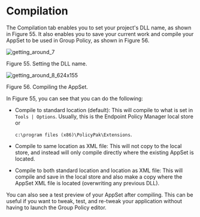 # Compilation

The Compilation tab enables you to set your project's DLL name, as shown in Figure 55. It also
enables you to save your current work and compile your AppSet to be used in Group Policy, as shown
in Figure 56.

![getting_around_7](/img/product_docs/endpointpolicymanager/endpointpolicymanager/applicationsettings/designstudio/navigation/tab/getting_around_7.webp)

Figure 55. Setting the DLL name.

![getting_around_8_624x155](/img/product_docs/endpointpolicymanager/endpointpolicymanager/applicationsettings/designstudio/navigation/tab/getting_around_8_624x155.webp)

Figure 56. Compiling the AppSet.

In Figure 55, you can see that you can do the following:

- Compile to standard location (default): This will compile to what is set in `Tools | Options`.
  Usually, this is the Endpoint Policy Manager local store or

  `c:\program files (x86)\PolicyPak\Extensions`.

- Compile to same location as XML file: This will not copy to the local store, and instead will only
  compile directly where the existing AppSet is located.
- Compile to both standard location and location as XML file: This will compile and save in the
  local store and also make a copy where the AppSet XML file is located (overwriting any previous
  DLL).

You can also see a test preview of your AppSet after compiling. This can be useful if you want to
tweak, test, and re-tweak your application without having to launch the Group Policy editor.
